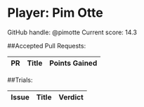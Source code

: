 # Player: Pim Otte

GitHub handle: @pimotte
Current score: 14.3

##Accepted Pull Requests:

|  PR | Title | Points Gained|
| --- |:-----:|:------------:|


##Trials:

| Issue | Title | Verdict|
| ----- |:-----:|:------:|

